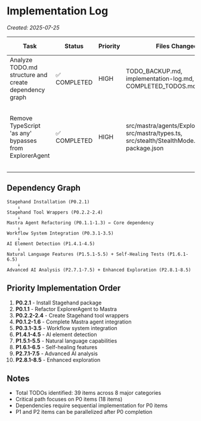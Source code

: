 # Implementation Log
*Created: 2025-07-25*

| Task | Status | Priority | Files Changed | Tests Added | Notes | Date Started | Date Completed |
|------|--------|----------|---------------|-------------|-------|--------------|----------------|
| Analyze TODO.md structure and create dependency graph | ✅ COMPLETED | HIGH | TODO_BACKUP.md, implementation-log.md, COMPLETED_TODOS.md | N/A | Set up tracking system with clear dependency analysis | 2025-07-25 | 2025-07-25 |
| Remove TypeScript 'as any' bypasses from ExplorerAgent | ✅ COMPLETED | HIGH | src/mastra/agents/ExplorerAgent.ts, src/mastra/types.ts, src/stealth/StealthMode.ts, package.json | N/A | Fixed all TypeScript type issues, added proper interfaces, installed @ai-sdk/openai | 2025-07-25 | 2025-07-25 |

## Dependency Graph

```
Stagehand Installation (P0.2.1)
    ↓
Stagehand Tool Wrappers (P0.2.2-2.4)
    ↓
Mastra Agent Refactoring (P0.1.1-1.3) ← Core dependency
    ↓
Workflow System Integration (P0.3.1-3.5)
    ↓
AI Element Detection (P1.4.1-4.5)
    ↓
Natural Language Features (P1.5.1-5.5) + Self-Healing Tests (P1.6.1-6.5)
    ↓
Advanced AI Analysis (P2.7.1-7.5) + Enhanced Exploration (P2.8.1-8.5)
```

## Priority Implementation Order
1. **P0.2.1** - Install Stagehand package
2. **P0.1.1** - Refactor ExplorerAgent to Mastra
3. **P0.2.2-2.4** - Create Stagehand tool wrappers
4. **P0.1.2-1.6** - Complete Mastra agent integration
5. **P0.3.1-3.5** - Workflow system integration
6. **P1.4.1-4.5** - AI element detection
7. **P1.5.1-5.5** - Natural language capabilities
8. **P1.6.1-6.5** - Self-healing features
9. **P2.7.1-7.5** - Advanced AI analysis
10. **P2.8.1-8.5** - Enhanced exploration

## Notes
- Total TODOs identified: 39 items across 8 major categories
- Critical path focuses on P0 items (18 items)
- Dependencies require sequential implementation for P0 items
- P1 and P2 items can be parallelized after P0 completion